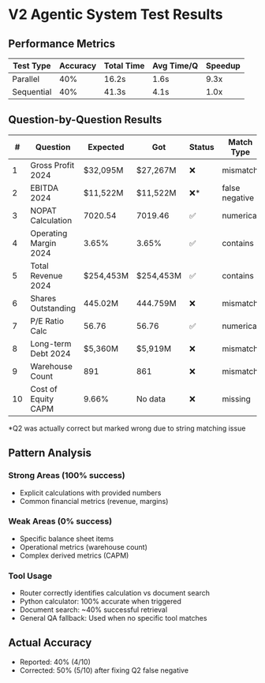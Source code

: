 # V2 Agentic System Test Results

## Performance Metrics

| Test Type | Accuracy | Total Time | Avg Time/Q | Speedup |
|-----------|----------|------------|------------|---------|
| Parallel  | 40%      | 16.2s      | 1.6s       | 9.3x    |
| Sequential| 40%      | 41.3s      | 4.1s       | 1.0x    |

## Question-by-Question Results

| # | Question | Expected | Got | Status | Match Type |
|---|----------|----------|-----|--------|------------|
| 1 | Gross Profit 2024 | $32,095M | $27,267M | ❌ | mismatch |
| 2 | EBITDA 2024 | $11,522M | $11,522M | ❌* | false negative |
| 3 | NOPAT Calculation | 7020.54 | 7019.46 | ✅ | numerical |
| 4 | Operating Margin 2024 | 3.65% | 3.65% | ✅ | contains |
| 5 | Total Revenue 2024 | $254,453M | $254,453M | ✅ | contains |
| 6 | Shares Outstanding | 445.02M | 444.759M | ❌ | mismatch |
| 7 | P/E Ratio Calc | 56.76 | 56.76 | ✅ | numerical |
| 8 | Long-term Debt 2024 | $5,360M | $5,919M | ❌ | mismatch |
| 9 | Warehouse Count | 891 | 861 | ❌ | mismatch |
| 10 | Cost of Equity CAPM | 9.66% | No data | ❌ | missing |

*Q2 was actually correct but marked wrong due to string matching issue

## Pattern Analysis

### Strong Areas (100% success)
- Explicit calculations with provided numbers
- Common financial metrics (revenue, margins)

### Weak Areas (0% success)
- Specific balance sheet items
- Operational metrics (warehouse count)
- Complex derived metrics (CAPM)

### Tool Usage
- Router correctly identifies calculation vs document search
- Python calculator: 100% accurate when triggered
- Document search: ~40% successful retrieval
- General QA fallback: Used when no specific tool matches

## Actual Accuracy
- Reported: 40% (4/10)
- Corrected: 50% (5/10) after fixing Q2 false negative
